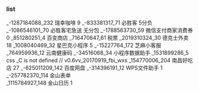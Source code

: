 ### list
_-1287184088_232  瑞幸咖啡      9
_-833381317_71    必胜客        5分负
_-1086546101_70   必胜客宅急送  无分包
_-1788563730_59    微信支付商家消费券 0
_851280251_4      百变商店
_716470647_61     税票
_2019310324_30    德克士外卖  18
_1008040469_32    星巴克小程序  5
_-15227764_172    芝麻小客服  
_764959936_12     云南健康码
_-34516068_34     小程序数据助手
_1531899286_5     css _C is not defined // v0.6vv_20170919_fbi_wxs
_154770006_204    南昌好吃店  27
_-625011209_142   百度网盘
_-314396191_12    WPS文件助手 1
_-257782370_114   金山表单  
_1115784927_148   金山日历  1